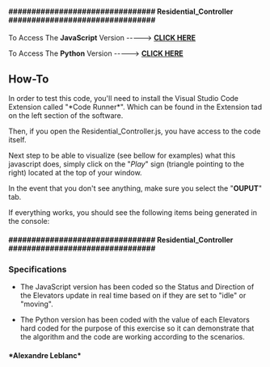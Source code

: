 <h4>################################ Residential_Controller ################################</h4>

To Access The **JavaScript** Version -----> [**CLICK HERE**](https://github.com/CptnWookie/Rocket_Elevators_Controllers/blob/master/Residential_Controller.js)

To Access The **Python** Version -----> [**CLICK HERE**](https://github.com/CptnWookie/Rocket_Elevators_Controllers/blob/master/Residential_Controller.py)


<h2>How-To</h2>
In order to test this code, you'll need to install the Visual Studio Code Extension called "*Code Runner*". Which can be found in the Extension tad on the left section of the software.

Then, if you open the Residential_Controller.js, you have access to the code itself.

Next step to be able to visualize (see bellow for examples) what this javascript does, simply click on the "*Play*" sign (triangle pointing to the right) located at the top of your window.

In the event that you don't see anything, make sure you select the "**OUPUT**" tab.

If everything works, you should see the following items being generated in the console:

<h4>################################ Residential_Controller ################################</h4>

<h3>Specifications</h3>


- The JavaScript version has been coded so the Status and Direction of the Elevators update in real time based on if they are set 
to "idle" or "moving".

- The Python version has been coded with the value of each Elevators hard coded for the purpose of this exercise so it can demonstrate that the algorithm and the code are working according to the scenarios.



<h4>*Alexandre Leblanc*</h4>







